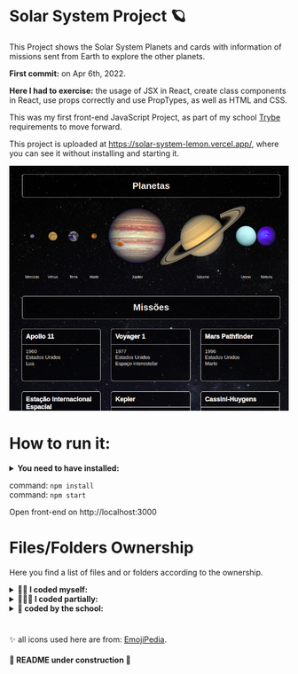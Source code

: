 # Solar System Project 🪐

This Project shows the Solar System Planets and cards with information of missions sent from Earth to explore the other planets.

<strong>First commit:</strong> on Apr 6th, 2022.

<strong>Here I had to exercise:</strong> the usage of JSX in React, create class components in React, use props correctly and use PropTypes, as well as HTML and CSS.

This was my first front-end JavaScript Project, as part of my school [Trybe](https://www.betrybe.com/) requirements to move forward.

This project is uploaded at https://solar-system-lemon.vercel.app/, where you can see it without installing and starting it.


![Project Image](assets/Project-image.png)



# How to run it:

<details>
 <summary><strong> You need to have installed:</strong></summary><br />
 - An Internet Browser <br />

</details>
 

command: `npm install` <br />
command: `npm start` <br />

Open front-end on http://localhost:3000 <br />


# Files/Folders Ownership

Here you find a list of files and or folders according to the ownership.

<details>
 <summary><strong>🙋‍♀️ I coded myself:</strong></summary><br />
   
  ```markdown  
  src/
    App.css
    components/ (except css/PlanetCard.css)
  README.md
  ```
 
 </details>


<details>
 <summary><strong>🧑‍🤝‍🧑 I coded partially:</strong></summary><br />
 
 ```markdown   
  src/
    App.js -> the scholl has coded some of it
    components/
      css/
        PlanetCard.css -> help of same project coded by my teammate Talita Afonso
 ```
 
 </details>


<details>
 <summary><strong>🏫 coded by the school:</strong></summary><br />
   
  ```markdown  
   all others not mentioned before.
  ```
 
 </details>
 
 #

✨ all icons used here are from:  [EmojiPedia](https://emojipedia.org/). 

#### 🚧 README under construction 🚧
